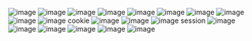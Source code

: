 ![image](https://github.com/user-attachments/assets/7cb3eeb4-9f4e-4694-81db-f0f1f26176d5)
![image](https://github.com/user-attachments/assets/c5d6ae58-0ef3-4579-b3b7-c9365a21bacb)
![image](https://github.com/user-attachments/assets/a96d16a7-41ad-40e5-aaee-1cd6caa88a81)
![image](https://github.com/user-attachments/assets/a2ef3913-4a60-4b8b-b747-7b4da91d9276)
![image](https://github.com/user-attachments/assets/6065e064-2519-4bb4-a97d-dcf4266058f6)
![image](https://github.com/user-attachments/assets/f4d8c460-d52e-46db-b300-af393ea8d887)
![image](https://github.com/user-attachments/assets/96e902db-3828-4f25-9567-c4b98ef16293)
![image](https://github.com/user-attachments/assets/6d203b0b-b8bc-48c8-b2ae-c8f6bbdc72e9)
![image](https://github.com/user-attachments/assets/7422a3bb-afb4-44dc-a27a-e0b44c208d75)
![image](https://github.com/user-attachments/assets/68d42af6-ea55-4c89-8fe9-42096c70b81b)
cookie
![image](https://github.com/user-attachments/assets/813805ac-9b39-45b9-98c0-83123382a2f3)
![image](https://github.com/user-attachments/assets/a11d08eb-ba5c-4c8f-b2d0-371d609aa565)
![image](https://github.com/user-attachments/assets/d6818279-391b-46ae-b0d0-8b7102a14b66)
session
![image](https://github.com/user-attachments/assets/0f1afa61-c9b9-4bc9-922f-37e181e17be9)
![image](https://github.com/user-attachments/assets/9ee3cd99-dc41-4c3b-a657-9ad0de3ff600)
![image](https://github.com/user-attachments/assets/423e70e3-1194-4901-88bb-64265252e427)
![image](https://github.com/user-attachments/assets/0f0ec1a6-0cbe-491f-9c49-e4394f62cb1e)
![image](https://github.com/user-attachments/assets/a08d69e9-0d7f-42a1-a7ce-4b1af148e3ff)
![image](https://github.com/user-attachments/assets/56cc0069-eca8-4ce2-8459-9cfd170166e1)
